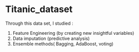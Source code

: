 # Titanic_dataset
Through this data set, I studied :  
1) Feature Engineering (by creating new insightful variables)  
2) Data imputation (predictive analysis)  
3) Ensemble methods( Bagging, AdaBoost, voting)  

